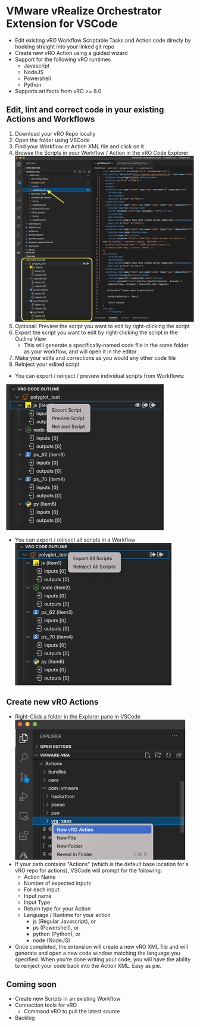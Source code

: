 # VMware vRealize Orchestrator Extension for VSCode

- Edit existing vRO Workflow Scriptable Tasks and Action code direcly by hooking straight into your linked git repo
- Create new vRO Action using a guided wizard
- Support for the following vRO runtimes
    - Javascript
    - NodeJS
    - Powershell
    - Python
- Supports artifacts from vRO >= 8.0

## Edit, lint and correct code in your existing Actions and Workflows

1. Download your vRO Repo locally
2. Open the folder using VSCode
3. Find your Workflow or Action XML file and click on it 
4. Browse the Scripts in your Workflow / Action in the vRO Code Explorer
![](/screenshots/code-outline-view.png?raw=true "Use the Extension's vRO Code Outline View to see the scripted elements in your vRO Workflows and Actions")
6. Optional: Preview the script you want to edit by right-clicking the script
7. Export the script you want to edit by right-clicking the script in the Outline View
    - This will generate a specifically-named code file in the same folder as your workflow, and will open it in the editor
8. Make your edits and corrections as you would any other code file
9. ReInject your edited script
  - You can export / reinject / preview individual scripts from Workflows:
  
  ![](/screenshots/script-item-view.png?raw=true "Export Individual Scripts from Workflows (or Actions)")
  - You can export / reinject all scripts in a Workflow
  ![](/screenshots/base-item-view.png?raw=true "Export All Scripts from Workflows (or Actions)")

## Create new vRO Actions

- Right-Click a folder in the Explorer pane in VSCode
![](/screenshots/new-action-view.png?raw=true "New Action Menu")
- If your path contains "Actions" (which is the default base location for a vRO repo for actions), VSCode will prompt for the following:
  - Action Name
  - Number of expected inputs
  -  For each input:
    - Input name
    - Input Type
  - Return type for your Action
  - Language / Runtime for your action
    - js (Regular Javascript), or
    - ps (Powershell), or
    - python (Python), or
    - node (NodeJS)
- Once completed, the extension will create a new vRO XML file and will generate and open a new code window matching the language you specified. When you're done writing your code, you will have the ability to reinject your code back into the Action XML. Easy as pie.

## Coming soon

- Create new Scripts in an existing Workflow
- Connection tools for vRO
    - Command vRO to pull the latest source
- Backlog

